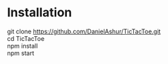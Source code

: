 # Installation  
git clone https://github.com/DanielAshur/TicTacToe.git  
cd TicTacToe  
npm install  
npm start

